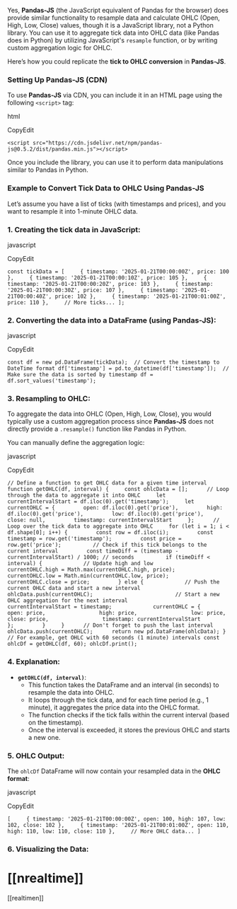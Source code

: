 Yes, **Pandas-JS** (the JavaScript equivalent of Pandas for the browser) does provide similar functionality to resample data and calculate OHLC (Open, High, Low, Close) values, though it is a JavaScript library, not a Python library. You can use it to aggregate tick data into OHLC data (like Pandas does in Python) by utilizing JavaScript's `resample` function, or by writing custom aggregation logic for OHLC.

Here’s how you could replicate the **tick to OHLC conversion** in **Pandas-JS**.

### Setting Up Pandas-JS (CDN)

To use **Pandas-JS** via CDN, you can include it in an HTML page using the following `<script>` tag:

html

CopyEdit

`<script src="https://cdn.jsdelivr.net/npm/pandas-js@0.5.2/dist/pandas.min.js"></script>`

Once you include the library, you can use it to perform data manipulations similar to Pandas in Python.

### Example to Convert Tick Data to OHLC Using Pandas-JS

Let’s assume you have a list of ticks (with timestamps and prices), and you want to resample it into 1-minute OHLC data.

### 1. **Creating the tick data in JavaScript:**

javascript

CopyEdit

`const tickData = [     { timestamp: '2025-01-21T00:00:00Z', price: 100 },     { timestamp: '2025-01-21T00:00:10Z', price: 105 },     { timestamp: '2025-01-21T00:00:20Z', price: 103 },     { timestamp: '2025-01-21T00:00:30Z', price: 107 },     { timestamp: '2025-01-21T00:00:40Z', price: 102 },     { timestamp: '2025-01-21T00:01:00Z', price: 110 },     // More ticks... ];`

### 2. **Converting the data into a DataFrame (using Pandas-JS):**

javascript

CopyEdit

`const df = new pd.DataFrame(tickData);  // Convert the timestamp to DateTime format df['timestamp'] = pd.to_datetime(df['timestamp']);  // Make sure the data is sorted by timestamp df = df.sort_values('timestamp');`

### 3. **Resampling to OHLC:**

To aggregate the data into OHLC (Open, High, Low, Close), you would typically use a custom aggregation process since **Pandas-JS** does not directly provide a `.resample()` function like Pandas in Python.

You can manually define the aggregation logic:

javascript

CopyEdit

`// Define a function to get OHLC data for a given time interval function getOHLC(df, interval) {     const ohlcData = [];      // Loop through the data to aggregate it into OHLC     let currentIntervalStart = df.iloc(0).get('timestamp');     let currentOHLC = {         open: df.iloc(0).get('price'),         high: df.iloc(0).get('price'),         low: df.iloc(0).get('price'),         close: null,         timestamp: currentIntervalStart     };      // Loop over the tick data to aggregate into OHLC     for (let i = 1; i < df.shape[0]; i++) {         const row = df.iloc(i);         const timestamp = row.get('timestamp');         const price = row.get('price');          // Check if this tick belongs to the current interval         const timeDiff = (timestamp - currentIntervalStart) / 1000; // seconds          if (timeDiff < interval) {             // Update high and low             currentOHLC.high = Math.max(currentOHLC.high, price);             currentOHLC.low = Math.min(currentOHLC.low, price);             currentOHLC.close = price;         } else {             // Push the current OHLC data and start a new interval             ohlcData.push(currentOHLC);                          // Start a new OHLC aggregation for the next interval             currentIntervalStart = timestamp;             currentOHLC = {                 open: price,                 high: price,                 low: price,                 close: price,                 timestamp: currentIntervalStart             };         }     }      // Don't forget to push the last interval     ohlcData.push(currentOHLC);      return new pd.DataFrame(ohlcData); }  // For example, get OHLC with 60 seconds (1 minute) intervals const ohlcDf = getOHLC(df, 60); ohlcDf.print();`

### 4. **Explanation:**

- **`getOHLC(df, interval)`**:
    - This function takes the DataFrame and an interval (in seconds) to resample the data into OHLC.
    - It loops through the tick data, and for each time period (e.g., 1 minute), it aggregates the price data into the OHLC format.
    - The function checks if the tick falls within the current interval (based on the timestamp).
    - Once the interval is exceeded, it stores the previous OHLC and starts a new one.

### 5. **OHLC Output:**

The `ohlcDf` DataFrame will now contain your resampled data in the **OHLC format**:

javascript

CopyEdit

`[     { timestamp: '2025-01-21T00:00:00Z', open: 100, high: 107, low: 102, close: 102 },     { timestamp: '2025-01-21T00:01:00Z', open: 110, high: 110, low: 110, close: 110 },     // More OHLC data... ]`

### 6. **Visualizing the Data:**

# [[nrealtime]]
[[realtimen]]
